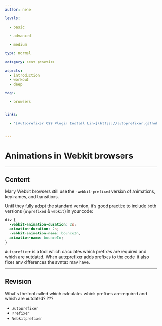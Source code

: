 ```yaml
---
author: nene

levels:

  - basic

  - advanced

  - medium

type: normal

category: best practice

aspects:
  - introduction
  - workout
  - deep

tags:

  - browsers


links:

  - '[Autoprefixer CSS Plugin Install Link](https://autoprefixer.github.io/){website}'


---
```


# Animations in Webkit browsers

---
## Content

Many Webkit browsers still use the `-webkit-prefixed` version of animations, keyframes, and transitions.

Until they fully adopt the standard version, it's good practice to include both versions (`unprefixed` & `webkit`) in your code:
```css
div {
  -webkit-animation-duration: 2s;
  animation-duration: 2s;
  -webkit-animation-name: bounceIn;
  animation-name: bounceIn;
}
```

`Autoprefixer` is a tool which calculates which prefixes are required and which are outdated. When autoprefixer adds prefixes to the code, it also fixes any differences the syntax may have.

---
## Revision

What's the tool called which calculates which prefixes are required and which are outdated? ???


* `Autoprefixer`
* `Prefixer`
* `Webkitprefixer`
